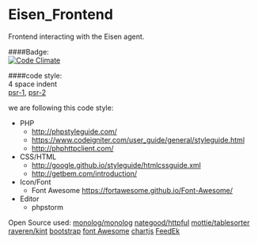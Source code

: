 # Eisen_Frontend
Frontend interacting with the Eisen agent.

####Badge:  
[![Code Climate](https://codeclimate.com/repos/56a62c2dd078df0fb201ebb9/badges/465da1a8c5e08ba742c3/gpa.svg)](https://codeclimate.com/repos/56a62c2dd078df0fb201ebb9/feed)

####code style:  
4 space indent  
[psr-1](http://www.php-fig.org/psr/psr-1/), [psr-2](http://www.php-fig.org/psr/psr-1/)

we are following this code style:  
- PHP  
  - http://phpstyleguide.com/
  - https://www.codeigniter.com/user_guide/general/styleguide.html
  - http://phphttpclient.com/
- CSS/HTML
  - http://google.github.io/styleguide/htmlcssguide.xml
  - http://getbem.com/introduction/
- Icon/Font
  - Font Awesome https://fortawesome.github.io/Font-Awesome/
- Editor
  - phpstorm

Open Source used:
[monolog/monolog](https://github.com/Seldaek/monolog)
[nategood/httpful](https://github.com/nategood/httpful)
[mottie/tablesorter](https://github.com/Mottie/tablesorter)
[raveren/kint](https://github.com/raveren/kint)
[bootstrap](getbootstrap.com/)
[font Awesome](https://fortawesome.github.io/Font-Awesome/)
[chartjs](http://chartjs.org/)
[FeedEk](https://github.com/enginkizil/FeedEk)